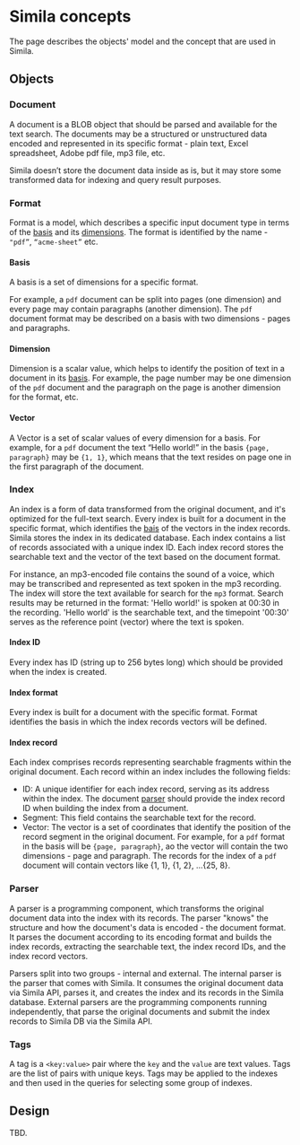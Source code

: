 # Simila concepts
The page describes the objects' model and the concept that are used in Simila.

## Objects

### Document
A document is a BLOB object that should be parsed and available for the text search. The documents may be a structured or unstructured data encoded and represented in its specific format - plain text, Excel spreadsheet, Adobe pdf file, mp3 file, etc.

Simila doesn’t store the document data inside as is, but it may store some transformed data for indexing and query result purposes.

### Format
Format is a model, which describes a specific input document type in terms of the [basis](#basis) and its [dimensions](#dimension). The format is identified by the name - `"pdf”`, `“acme-sheet”` etc. 

#### Basis
A basis is a set of dimensions for a specific format.

For example, a `pdf` document can be split into pages (one dimension) and every page may contain paragraphs (another dimension). The `pdf` document format may be described on a basis with two dimensions - pages and paragraphs.

#### Dimension
Dimension is a scalar value, which helps to identify the position of text in a document in its [basis](#basis). For example, the page number may be one dimension of the `pdf` document and the paragraph on the page is another dimension for the format, etc.

#### Vector
A Vector is a set of scalar values of every dimension for a basis. For example, for a `pdf` document the text “Hello world!” in the basis `{page, paragraph}` may be `{1, 1}`, which means that the text resides on page one in the first paragraph of the document.

### Index
An index is a form of data transformed from the original document, and it's optimized for the full-text search. Every index is built for a document in the specific format, which identifies the [bais](#basis) of the vectors in the index records. Simila stores the index in its dedicated database. Each index contains a list of records associated with a unique index ID. Each index record stores the searchable text and the vector of the text based on the document format.

For instance, an mp3-encoded file contains the sound of a voice, which may be transcribed and represented as text spoken in the mp3 recording. The index will store the text available for search for the `mp3` format. Search results may be returned in the format: 'Hello world!' is spoken at 00:30 in the recording. 'Hello world' is the searchable text, and the timepoint '00:30' serves as the reference point (vector) where the text is spoken.

#### Index ID
Every index has ID (string up to 256 bytes long) which should be provided when the index is created.

#### Index format
Every index is built for a document with the specific format. Format identifies the basis in which the index records vectors will be defined.

#### Index record
Each index comprises records representing searchable fragments within the original document. Each record within an index includes the following fields:

- ID: A unique identifier for each index record, serving as its address within the index. The document [parser](#parser) should provide the index record ID when building the index from a document.
- Segment: This field contains the searchable text for the record.
- Vector: The vector is a set of coordinates that identify the position of the record segment in the original document. For example, for a `pdf` format in the basis will be `{page, paragraph}`, ao the vector will contain the two dimensions - page and paragraph. The records for the index of a `pdf` document will contain vectors like {1, 1}, {1, 2}, …{25, 8}. 

### Parser
A parser is a programming component, which transforms the original document data into the index with its records. The parser "knows" the structure and how the document's data is encoded - the document format. It parses the document according to its encoding format and builds the index records, extracting the searchable text, the index record IDs, and the index record vectors.

Parsers split into two groups - internal and external. The internal parser is the parser that comes with Simila. It consumes the original document data via Simila API, parses it, and creates the index and its records in the Simila database. External parsers are the programming components running independently, that parse the original documents and submit the index records to Simila DB via the Simila API.

### Tags
A tag is a `<key:value>` pair where the `key` and the `value` are text values. Tags are the list of pairs with unique keys. Tags may be applied to the indexes and then used in the queries for selecting some group of indexes.

## Design
TBD.